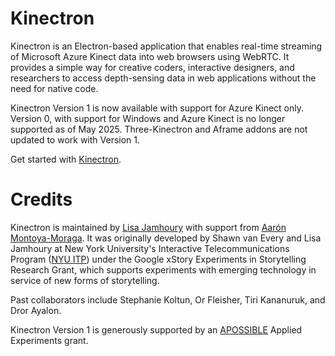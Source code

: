 # Kinectron

Kinectron is an Electron-based application that enables real-time streaming of Microsoft Azure Kinect data into web browsers using WebRTC. It provides a simple way for creative coders, interactive designers, and researchers to access depth-sensing data in web applications without the need for native code.

Kinectron Version 1 is now available with support for Azure Kinect only. Version 0, with support for Windows and Azure Kinect is no longer supported as of May 2025. Three-Kinectron and Aframe addons are not updated to work with Version 1. 

Get started with [Kinectron](https://github.com/kinectron/kinectron).

# Credits
Kinectron is maintained by [Lisa Jamhoury](https://lisajamhoury.com) with support from [Aarón Montoya-Moraga](https://github.com/montoyamoraga). It was originally developed by Shawn van Every and Lisa Jamhoury at New York University's Interactive Telecommunications Program ([NYU ITP](https://tisch.nyu.edu/itp)) under the Google xStory Experiments in Storytelling Research Grant, which supports experiments with emerging technology in service of new forms of storytelling.

Past collaborators include Stephanie Koltun, Or Fleisher, Tiri Kananuruk, and Dror Ayalon.

Kinectron Version 1 is generously supported by an [APOSSIBLE](https://apossible.com/) Applied Experiments grant. 


